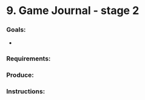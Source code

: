 # 9. Game Journal - stage 2

### Goals:

*

### Requirements:



### Produce:



### Instructions:&#x20;
